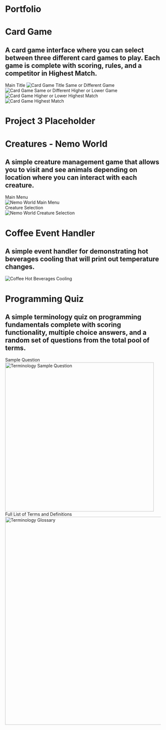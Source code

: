 # Portfolio


# Card Game
## A card game interface where you can select between three different card games to play. Each game is complete with scoring, rules, and a competitor in Highest Match.
Main Title
![Card Game Title](https://github.com/user-attachments/assets/78fe26ec-cf4b-40b7-b0fd-043f1d25185e)
Same or Different Game
![Card Game Same or Different](https://github.com/user-attachments/assets/a11777de-55ba-4cd9-87e7-191e24698429)
Higher or Lower Game
![Card Game Higher or Lower](https://github.com/user-attachments/assets/d4e550fc-2549-42a3-9072-61917d7bf184)
Highest Match<br>
![Card Game Highest Match](https://github.com/user-attachments/assets/413b7780-5d67-45d0-8e3f-a62651ddcfc0)



# Project 3 Placeholder

# Creatures - Nemo World
## A simple creature management game that allows you to visit and see animals depending on location where you can interact with each creature.
Main Menu<br>
![Nemo World Main Menu](https://github.com/user-attachments/assets/4b400ce9-6bda-458e-8002-41b69d5b1162)<br>
Creature Selection<br>
![Nemo World Creature Selection](https://github.com/user-attachments/assets/50870c00-56ba-493a-acba-0d57ec6d5fd9)



# Coffee Event Handler
## A simple event handler for demonstrating hot beverages cooling that will print out temperature changes.
![Coffee Hot Beverages Cooling](https://github.com/user-attachments/assets/2bdbe832-2165-4afb-b582-034f9a4f2154)


# Programming Quiz
## A simple terminology quiz on programming fundamentals complete with scoring functionality, multiple choice answers, and a random set of questions from the total pool of terms.
Sample Question
<img width="481" alt="Terminology Sample Question" src="https://github.com/user-attachments/assets/caf32a35-92da-4ea9-bfcb-56ba54f3b086" />
Full List of Terms and Definitions
<img width="671" alt="Terminology Glossary" src="https://github.com/user-attachments/assets/44083b4e-e77c-4846-830c-3fb8c6981f96" />
